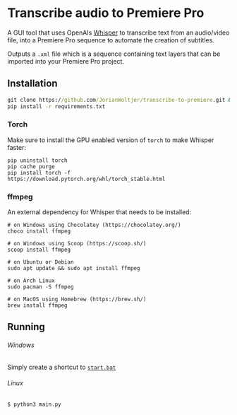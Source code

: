 # Transcribe audio to Premiere Pro

A GUI tool that uses OpenAIs [Whisper](https://github.com/openai/whisper) to transcribe text from an audio/video file, into a Premiere Pro sequence to automate the creation of subtitles. 

Outputs a `.xml` file which is a sequence containing text layers that can be imported into your Premiere Pro project. 

## Installation

```cmd
git clone https://github.com/JorianWoltjer/transcribe-to-premiere.git && cd transcribe-to-premiere
pip install -r requirements.txt
```

### Torch

Make sure to install the GPU enabled version of `torch` to make Whisper faster:

```shell
pip uninstall torch
pip cache purge
pip install torch -f https://download.pytorch.org/whl/torch_stable.html
```

### ffmpeg

An external dependency for Whisper that needs to be installed:

```shell
# on Windows using Chocolatey (https://chocolatey.org/)
choco install ffmpeg

# on Windows using Scoop (https://scoop.sh/)
scoop install ffmpeg

# on Ubuntu or Debian
sudo apt update && sudo apt install ffmpeg

# on Arch Linux
sudo pacman -S ffmpeg

# on MacOS using Homebrew (https://brew.sh/)
brew install ffmpeg
```

## Running

###### Windows

Simply create a shortcut to [`start.bat`](start.bat)

###### Linux

```shell
$ python3 main.py
```
